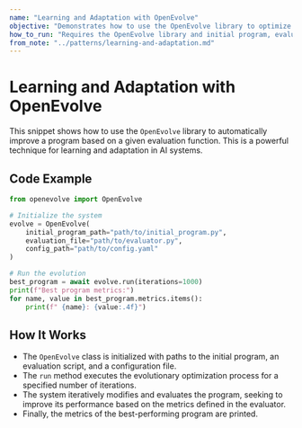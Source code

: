 ```yaml
---
name: "Learning and Adaptation with OpenEvolve"
objective: "Demonstrates how to use the OpenEvolve library to optimize a program through evolutionary algorithms."
how_to_run: "Requires the OpenEvolve library and initial program, evaluator, and config files. Run with `python your_script_name.py`."
from_note: "../patterns/learning-and-adaptation.md"
---
```


# Learning and Adaptation with OpenEvolve

This snippet shows how to use the `OpenEvolve` library to automatically improve a program based on a given evaluation function. This is a powerful technique for learning and adaptation in AI systems.

## Code Example

```python
from openevolve import OpenEvolve

# Initialize the system
evolve = OpenEvolve(
    initial_program_path="path/to/initial_program.py",
    evaluation_file="path/to/evaluator.py",
    config_path="path/to/config.yaml"
)

# Run the evolution
best_program = await evolve.run(iterations=1000)
print(f"Best program metrics:")
for name, value in best_program.metrics.items():
    print(f" {name}: {value:.4f}")
```

## How It Works

- The `OpenEvolve` class is initialized with paths to the initial program, an evaluation script, and a configuration file.
- The `run` method executes the evolutionary optimization process for a specified number of iterations.
- The system iteratively modifies and evaluates the program, seeking to improve its performance based on the metrics defined in the evaluator.
- Finally, the metrics of the best-performing program are printed.